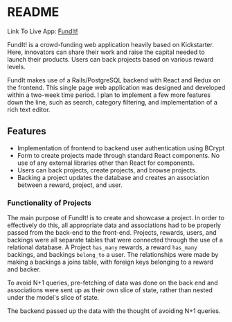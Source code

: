 # README

Link To Live App: [FundIt!](https://fundit-aa-sf-may-19.herokuapp.com/#/login)


FundIt! is a crowd-funding web application heavily based on Kickstarter. Here, innovators can share their work and raise the capital needed to launch their products. Users can back projects based on various reward levels. 

FundIt makes use of a Rails/PostgreSQL backend with React and Redux on the frontend. This single page web application was designed and developed within a two-week time period. I plan to implement a few more features down the line, such as search, category filtering, and implementation of a rich text editor.

## Features
* Implementation of frontend to backend user authentication using BCrypt
* Form to create projects made through standard React components. No use of any external libraries other than React for components.
* Users can back projects, create projects, and browse projects.
* Backing a project updates the database and creates an association between a reward, project, and user.

### Functionality of Projects
The main purpose of FundIt! is to create and showcase a project. In order to effectively do this, all appropriate data and associations had to be properly passed from the back-end to the front-end. Projects, rewards, users, and backings were all separate tables that were connected through the use of a relational database. A Project `has_many` rewards, a reward `has_many` backings, and backings `belong_to` a user. The relationships were made by making a backings a joins table, with foreign keys belonging to a reward and backer. 

To avoid N+1 queries, pre-fetching of data was done on the back end and associations were sent up as their own slice of state, rather than nested under the model's slice of state. 



The backend passed up the data with the thought of avoiding N+1 queries. 
